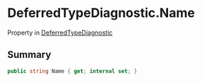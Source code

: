 # DeferredTypeDiagnostic.Name

Property in [DeferredTypeDiagnostic](api/csharp/yarn.compiler.deferredtypediagnostic.md)

## Summary



```csharp
public string Name { get; internal set; }
```

